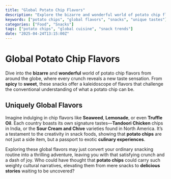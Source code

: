 ```yaml
---
title: "Global Potato Chip Flavors"
description: "Explore the bizarre and wonderful world of potato chip flavors from around the globe."
keywords: ["potato chips", "global flavors", "snacks", "unique tastes"]
categories: ["Food", "Snacks"]
tags: ["potato chips", "global cuisine", "snack trends"]
date: "2025-04-24T13:15:00Z"
---
```


# Global Potato Chip Flavors

Dive into the **bizarre** and **wonderful** world of potato chip flavors from around the globe, where every crunch reveals a new taste sensation. From **spicy** to **sweet**, these snacks offer a kaleidoscope of flavors that challenge the conventional understanding of what a potato chip can be.

## Uniquely Global Flavors

Imagine indulging in chip flavors like **Seaweed**, **Lemonade**, or even **Truffle Oil**. Each country boasts its own signature tastes—**Tandoori Chicken** chips in India, or the **Sour Cream and Chive** varieties found in North America. It’s a testament to the creativity in snack foods, showing that **potato chips** are not just a side item, but a passport to exotic **culinary experiences**.

Exploring these global flavors may just convert your ordinary snacking routine into a thrilling adventure, leaving you with that satisfying crunch and a dash of joy. Who could have thought that **potato chips** could carry such weighty cultural narratives, elevating them from mere snacks to **delicious stories** waiting to be uncovered?